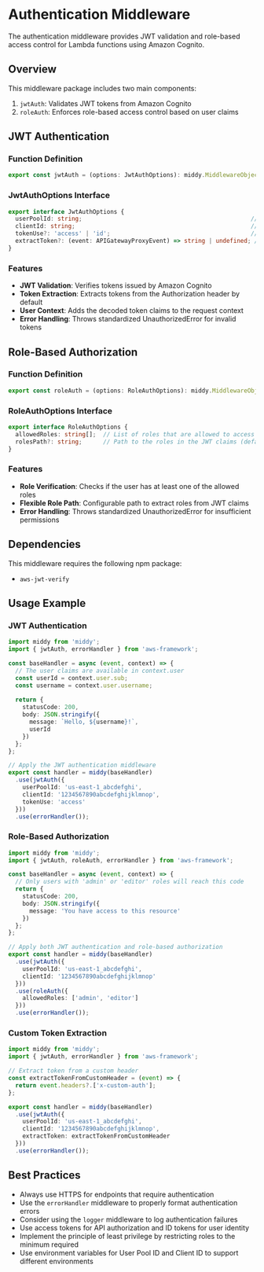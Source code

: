 # Authentication Middleware

The authentication middleware provides JWT validation and role-based access control for Lambda functions using Amazon Cognito.

## Overview

This middleware package includes two main components:
1. `jwtAuth`: Validates JWT tokens from Amazon Cognito
2. `roleAuth`: Enforces role-based access control based on user claims

## JWT Authentication

### Function Definition

```typescript
export const jwtAuth = (options: JwtAuthOptions): middy.MiddlewareObject<APIGatewayProxyEvent, APIGatewayProxyResult>
```

### JwtAuthOptions Interface

```typescript
export interface JwtAuthOptions {
  userPoolId: string;                                                // Cognito User Pool ID
  clientId: string;                                                  // Cognito App Client ID
  tokenUse?: 'access' | 'id';                                        // Default: 'access'
  extractToken?: (event: APIGatewayProxyEvent) => string | undefined; // Default: extract from Authorization header
}
```

### Features

- **JWT Validation**: Verifies tokens issued by Amazon Cognito
- **Token Extraction**: Extracts tokens from the Authorization header by default
- **User Context**: Adds the decoded token claims to the request context
- **Error Handling**: Throws standardized UnauthorizedError for invalid tokens

## Role-Based Authorization

### Function Definition

```typescript
export const roleAuth = (options: RoleAuthOptions): middy.MiddlewareObject<APIGatewayProxyEvent, APIGatewayProxyResult>
```

### RoleAuthOptions Interface

```typescript
export interface RoleAuthOptions {
  allowedRoles: string[];  // List of roles that are allowed to access the resource
  rolesPath?: string;      // Path to the roles in the JWT claims (default: 'cognito:groups')
}
```

### Features

- **Role Verification**: Checks if the user has at least one of the allowed roles
- **Flexible Role Path**: Configurable path to extract roles from JWT claims
- **Error Handling**: Throws standardized UnauthorizedError for insufficient permissions

## Dependencies

This middleware requires the following npm package:

- `aws-jwt-verify`

## Usage Example

### JWT Authentication

```typescript
import middy from 'middy';
import { jwtAuth, errorHandler } from 'aws-framework';

const baseHandler = async (event, context) => {
  // The user claims are available in context.user
  const userId = context.user.sub;
  const username = context.user.username;
  
  return {
    statusCode: 200,
    body: JSON.stringify({
      message: `Hello, ${username}!`,
      userId
    })
  };
};

// Apply the JWT authentication middleware
export const handler = middy(baseHandler)
  .use(jwtAuth({
    userPoolId: 'us-east-1_abcdefghi',
    clientId: '1234567890abcdefghijklmnop',
    tokenUse: 'access'
  }))
  .use(errorHandler());
```

### Role-Based Authorization

```typescript
import middy from 'middy';
import { jwtAuth, roleAuth, errorHandler } from 'aws-framework';

const baseHandler = async (event, context) => {
  // Only users with 'admin' or 'editor' roles will reach this code
  return {
    statusCode: 200,
    body: JSON.stringify({
      message: 'You have access to this resource'
    })
  };
};

// Apply both JWT authentication and role-based authorization
export const handler = middy(baseHandler)
  .use(jwtAuth({
    userPoolId: 'us-east-1_abcdefghi',
    clientId: '1234567890abcdefghijklmnop'
  }))
  .use(roleAuth({
    allowedRoles: ['admin', 'editor']
  }))
  .use(errorHandler());
```

### Custom Token Extraction

```typescript
import middy from 'middy';
import { jwtAuth, errorHandler } from 'aws-framework';

// Extract token from a custom header
const extractTokenFromCustomHeader = (event) => {
  return event.headers?.['x-custom-auth'];
};

export const handler = middy(baseHandler)
  .use(jwtAuth({
    userPoolId: 'us-east-1_abcdefghi',
    clientId: '1234567890abcdefghijklmnop',
    extractToken: extractTokenFromCustomHeader
  }))
  .use(errorHandler());
```

## Best Practices

- Always use HTTPS for endpoints that require authentication
- Use the `errorHandler` middleware to properly format authentication errors
- Consider using the `logger` middleware to log authentication failures
- Use access tokens for API authorization and ID tokens for user identity
- Implement the principle of least privilege by restricting roles to the minimum required
- Use environment variables for User Pool ID and Client ID to support different environments